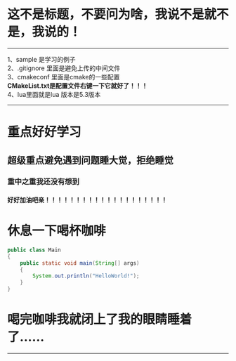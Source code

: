 # 这不是标题，不要问为啥，我说不是就不是，我说的！
***************************************************************************
1、sample 是学习的例子\
2、.gitignore 里面是避免上传的中间文件\
3、cmakeconf 里面是cmake的一些配置\
**CMakeList.txt是配置文件右键一下它就好了！！！**\
4、lua里面就是lua 版本是5.3版本
**************************************************************************
# 重点好好学习
## 超级重点避免遇到问题睡大觉，拒绝睡觉
### 重中之重我还没有想到
#### 好好加油吧亲！！！！！！！！！！！！！！！！！！！！
# 休息一下喝杯咖啡
```java
public class Main
{
    public static void main(String[] args)
    {
        System.out.println("HelloWorld!");
    }
}
```
# 喝完咖啡我就闭上了我的眼睛睡着了……
**************************************************************************



